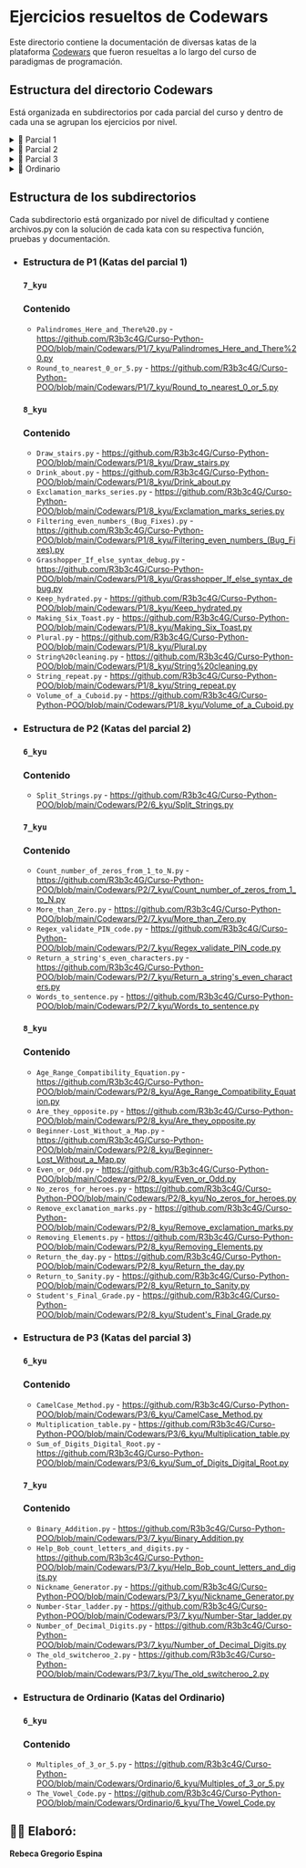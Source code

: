 # **Ejercicios resueltos de Codewars**
Este directorio contiene la documentación de diversas katas de la plataforma [Codewars](https://www.codewars.com/) que fueron resueltas
a lo largo del curso de paradigmas de programación.

## Estructura del directorio Codewars
Está organizada en subdirectorios por cada parcial del curso y dentro de cada una se agrupan 
los ejercicios por nivel.

<details>
<summary>📘 Parcial 1</summary>

- [7_kyu](https://github.com/R3b3c4G/Curso-Python-POO/tree/main/Codewars/P1/7_kyu)
- [8_kyu](https://github.com/R3b3c4G/Curso-Python-POO/tree/main/Codewars/P1/8_kyu)

</details>

<details>
<summary>📗 Parcial 2</summary>

- [6_kyu](https://github.com/R3b3c4G/Curso-Python-POO/tree/main/Codewars/P2/6_kyu)
- [7_kyu](https://github.com/R3b3c4G/Curso-Python-POO/tree/main/Codewars/P2/7_kyu)
- [8_kyu](https://github.com/R3b3c4G/Curso-Python-POO/tree/main/Codewars/P2/8_kyu)

</details>

<details>
<summary>📙 Parcial 3</summary>

- [6_kyu](https://github.com/R3b3c4G/Curso-Python-POO/tree/main/Codewars/P3/6_kyu)
- [7_kyu](https://github.com/R3b3c4G/Curso-Python-POO/tree/main/Codewars/P3/7_kyu)

</details>

<details>
<summary>📕 Ordinario</summary>

- [6_kyu](https://github.com/R3b3c4G/Curso-Python-POO/blob/main/Codewars/Ordinario/6_kyu)

</details>


## Estructura de los subdirectorios
Cada subdirectorio está organizado por nivel de dificultad y contiene archivos.py con la
solución de cada kata con su respectiva función, pruebas y documentación.
- ### Estructura de P1 (Katas del parcial 1)
    ### `7_kyu` 
    ### Contenido
    - `Palindromes_Here_and_There%20.py` - https://github.com/R3b3c4G/Curso-Python-POO/blob/main/Codewars/P1/7_kyu/Palindromes_Here_and_There%20.py 
    - `Round_to_nearest_0_or_5.py` - https://github.com/R3b3c4G/Curso-Python-POO/blob/main/Codewars/P1/7_kyu/Round_to_nearest_0_or_5.py
    
    ### `8_kyu` 
    ### Contenido
    - `Draw_stairs.py` - https://github.com/R3b3c4G/Curso-Python-POO/blob/main/Codewars/P1/8_kyu/Draw_stairs.py
    - `Drink_about.py` - https://github.com/R3b3c4G/Curso-Python-POO/blob/main/Codewars/P1/8_kyu/Drink_about.py
    - `Exclamation_marks_series.py` - https://github.com/R3b3c4G/Curso-Python-POO/blob/main/Codewars/P1/8_kyu/Exclamation_marks_series.py
    - `Filtering_even_numbers_(Bug_Fixes).py` - https://github.com/R3b3c4G/Curso-Python-POO/blob/main/Codewars/P1/8_kyu/Filtering_even_numbers_(Bug_Fixes).py
    - `Grasshopper_If_else_syntax_debug.py` - https://github.com/R3b3c4G/Curso-Python-POO/blob/main/Codewars/P1/8_kyu/Grasshopper_If_else_syntax_debug.py
    - `Keep_hydrated.py` - https://github.com/R3b3c4G/Curso-Python-POO/blob/main/Codewars/P1/8_kyu/Keep_hydrated.py
    - `Making_Six_Toast.py` - https://github.com/R3b3c4G/Curso-Python-POO/blob/main/Codewars/P1/8_kyu/Making_Six_Toast.py
    - `Plural.py` - https://github.com/R3b3c4G/Curso-Python-POO/blob/main/Codewars/P1/8_kyu/Plural.py
    - `String%20cleaning.py` - https://github.com/R3b3c4G/Curso-Python-POO/blob/main/Codewars/P1/8_kyu/String%20cleaning.py
    - `String_repeat.py` - https://github.com/R3b3c4G/Curso-Python-POO/blob/main/Codewars/P1/8_kyu/String_repeat.py
    - `Volume_of_a_Cuboid.py` - https://github.com/R3b3c4G/Curso-Python-POO/blob/main/Codewars/P1/8_kyu/Volume_of_a_Cuboid.py
  
- ### Estructura de P2 (Katas del parcial 2)
    ### `6_kyu` 
    ### Contenido
    - `Split_Strings.py` - https://github.com/R3b3c4G/Curso-Python-POO/blob/main/Codewars/P2/6_kyu/Split_Strings.py
    
    ### `7_kyu`
    ### Contenido
    - `Count_number_of_zeros_from_1_to_N.py` - https://github.com/R3b3c4G/Curso-Python-POO/blob/main/Codewars/P2/7_kyu/Count_number_of_zeros_from_1_to_N.py
    - `More_than_Zero.py` - https://github.com/R3b3c4G/Curso-Python-POO/blob/main/Codewars/P2/7_kyu/More_than_Zero.py
    - `Regex_validate_PIN_code.py` - https://github.com/R3b3c4G/Curso-Python-POO/blob/main/Codewars/P2/7_kyu/Regex_validate_PIN_code.py
    - `Return_a_string's_even_characters.py` - https://github.com/R3b3c4G/Curso-Python-POO/blob/main/Codewars/P2/7_kyu/Return_a_string's_even_characters.py
    - `Words_to_sentence.py` - https://github.com/R3b3c4G/Curso-Python-POO/blob/main/Codewars/P2/7_kyu/Words_to_sentence.py
    
    ### `8_kyu`
    ### Contenido
    - `Age_Range_Compatibility_Equation.py` - https://github.com/R3b3c4G/Curso-Python-POO/blob/main/Codewars/P2/8_kyu/Age_Range_Compatibility_Equation.py
    - `Are_they_opposite.py` - https://github.com/R3b3c4G/Curso-Python-POO/blob/main/Codewars/P2/8_kyu/Are_they_opposite.py
    - `Beginner-Lost_Without_a_Map.py` - https://github.com/R3b3c4G/Curso-Python-POO/blob/main/Codewars/P2/8_kyu/Beginner-Lost_Without_a_Map.py
    - `Even_or_Odd.py` - https://github.com/R3b3c4G/Curso-Python-POO/blob/main/Codewars/P2/8_kyu/Even_or_Odd.py
    - `No_zeros_for_heroes.py` - https://github.com/R3b3c4G/Curso-Python-POO/blob/main/Codewars/P2/8_kyu/No_zeros_for_heroes.py
    - `Remove_exclamation_marks.py` - https://github.com/R3b3c4G/Curso-Python-POO/blob/main/Codewars/P2/8_kyu/Remove_exclamation_marks.py
    - `Removing_Elements.py` - https://github.com/R3b3c4G/Curso-Python-POO/blob/main/Codewars/P2/8_kyu/Removing_Elements.py
    - `Return_the_day.py` - https://github.com/R3b3c4G/Curso-Python-POO/blob/main/Codewars/P2/8_kyu/Return_the_day.py
    - `Return_to_Sanity.py` - https://github.com/R3b3c4G/Curso-Python-POO/blob/main/Codewars/P2/8_kyu/Return_to_Sanity.py
    - `Student's_Final_Grade.py` - https://github.com/R3b3c4G/Curso-Python-POO/blob/main/Codewars/P2/8_kyu/Student's_Final_Grade.py
  
- ### Estructura de P3 (Katas del parcial 3)
    ### `6_kyu`
    ### Contenido
    - `CamelCase_Method.py` - https://github.com/R3b3c4G/Curso-Python-POO/blob/main/Codewars/P3/6_kyu/CamelCase_Method.py
    - `Multiplication_table.py` - https://github.com/R3b3c4G/Curso-Python-POO/blob/main/Codewars/P3/6_kyu/Multiplication_table.py
    - `Sum_of_Digits_Digital_Root.py` - https://github.com/R3b3c4G/Curso-Python-POO/blob/main/Codewars/P3/6_kyu/Sum_of_Digits_Digital_Root.py
    
    ### `7_kyu`
    ### Contenido
    - `Binary_Addition.py` - https://github.com/R3b3c4G/Curso-Python-POO/blob/main/Codewars/P3/7_kyu/Binary_Addition.py
    - `Help_Bob_count_letters_and_digits.py` - https://github.com/R3b3c4G/Curso-Python-POO/blob/main/Codewars/P3/7_kyu/Help_Bob_count_letters_and_digits.py
    - `Nickname_Generator.py` - https://github.com/R3b3c4G/Curso-Python-POO/blob/main/Codewars/P3/7_kyu/Nickname_Generator.py
    - `Number-Star_ladder.py` - https://github.com/R3b3c4G/Curso-Python-POO/blob/main/Codewars/P3/7_kyu/Number-Star_ladder.py
    - `Number_of_Decimal_Digits.py` - https://github.com/R3b3c4G/Curso-Python-POO/blob/main/Codewars/P3/7_kyu/Number_of_Decimal_Digits.py
    - `The_old_switcheroo_2.py` - https://github.com/R3b3c4G/Curso-Python-POO/blob/main/Codewars/P3/7_kyu/The_old_switcheroo_2.py

  
- ### Estructura de Ordinario (Katas del Ordinario)
    ### `6_kyu`
    ### Contenido
    - `Multiples_of_3_or_5.py` - https://github.com/R3b3c4G/Curso-Python-POO/blob/main/Codewars/Ordinario/6_kyu/Multiples_of_3_or_5.py
    - `The_Vowel_Code.py` - https://github.com/R3b3c4G/Curso-Python-POO/blob/main/Codewars/Ordinario/6_kyu/The_Vowel_Code.py


## 👩‍💻 Elaboró:
**Rebeca Gregorio Espina**








